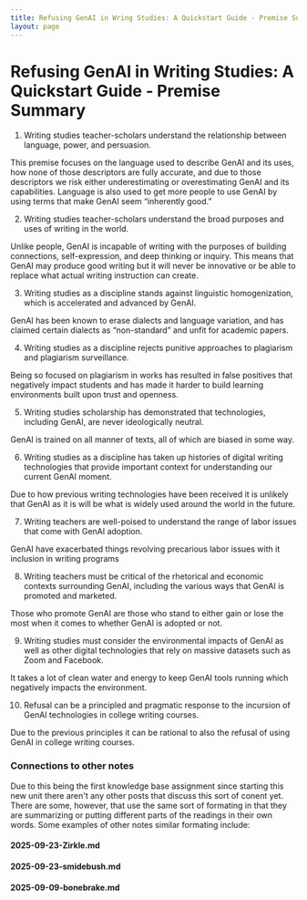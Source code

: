 ```yaml
---
title: Refusing GenAI in Wring Studies: A Quickstart Guide - Premise Summary
layout: page
---
```

# Refusing GenAI in Writing Studies: A Quickstart Guide - Premise Summary

1. Writing studies teacher-scholars understand the relationship between language, power, and persuasion.

This premise focuses on the language used to describe GenAI and its uses, how none of those descriptors are fully accurate, and due to those descriptors we risk either underestimating or overestimating GenAI and its capabilities. Language is also used to get more people to use GenAI by using terms that make GenAI seem “inherently good.”

2. Writing studies teacher-scholars understand the broad purposes and uses of writing in the world.

Unlike people, GenAI is incapable of writing with the purposes of building connections, self-expression, and deep thinking or inquiry. This means that GenAI may produce good writing but it will never be innovative or be able to replace what actual writing instruction can create.

3. Writing studies as a discipline stands against linguistic homogenization, which is accelerated and advanced by GenAI.

GenAI has been known to erase dialects and language variation, and has claimed certain dialects as “non-standard” and unfit for academic papers.

4. Writing studies as a discipline rejects punitive approaches to plagiarism and plagiarism surveillance.

Being so focused on plagiarism in works has resulted in false positives that negatively impact students and has made it harder to build learning environments built upon trust and openness.

5. Writing studies scholarship has demonstrated that technologies, including GenAI, are never ideologically neutral.

GenAI is trained on all manner of texts, all of which are biased in some way.

6. Writing studies as a discipline has taken up histories of digital writing technologies that provide important context for understanding our current GenAI moment.

Due to how previous writing technologies have been received it is unlikely that GenAI as it is will be what is widely used around the world in the future.

7. Writing teachers are well-poised to understand the range of labor issues that come with GenAI adoption.

GenAI have exacerbated things revolving precarious labor issues with it inclusion in writing programs

8. Writing teachers must be critical of the rhetorical and economic contexts surrounding GenAI, including the various ways that GenAI is promoted and marketed.

Those who promote GenAI are those who stand to either gain or lose the most when it comes to whether GenAI is adopted or not.

9. Writing studies must consider the environmental impacts of GenAI as well as other digital technologies that rely on massive datasets such as Zoom and Facebook.

It takes a lot of clean water and energy to keep GenAI tools running which negatively impacts the environment.

10. Refusal can be a principled and pragmatic response to the incursion of GenAI technologies in college writing courses.

Due to the previous principles it can be rational to also the refusal of using GenAI in college writing courses.

### Connections to other notes

Due to this being the first knowledge base assignment since starting this new unit there aren't any other posts that discuss this sort of conent yet. There are some, however, that use the same sort of formating in that they are summarizing or putting different parts of the readings in their own words.
Some examples of other notes similar formating include:

#### 2025-09-23-Zirkle.md
#### 2025-09-23-smidebush.md
#### 2025-09-09-bonebrake.md
